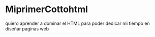 # MiprimerCottohtml
quiero aprender a dominar el HTML para poder dedicar mi tiempo en diseñar paginas web
